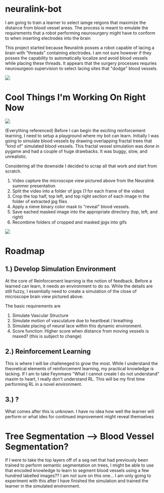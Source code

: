 # neuralink-bot
I am going to train a learner to select iamge reigons that maximize the distance from blood vessel areas. The process is meant to emulate the requirements that a robot performing neurosurgery might have to conform to when inserting electrodes into the brain

This project started because Neuralink posses a robot capable of lacing a brain with "threads" containing electrodes. I am not sure however if they posses the capability to automatically localize and avoid blood vessels while placing these threads. It appears that the surgery processes requries neurosurgeon supervision to select lacing sites that "dodge" blood vessels.

![](https://media.giphy.com/media/Jr5RD7ns1m2dRKa8go/giphy.gif)


# Cool Things I'm Working On Right Now


![](/Image_Segmentation/image_manipulation/segmented_images/recombined_gifs/top_segs.gif)


(Everything referenced)
Before I can begin the exciting reinforcement learning, I need to setup a 
playground where my bot can learn. Initially I was going to simulate blood vessels by drawing overlapping fractal trees that "kind of" simulated blood vessels. This fractal vessel simulation was done in pygame and had a couple of huge drawbacks. It was buggy, slow, and unrealistic.

Considering all the downside I decided to scrap all that work and start from scratch.

1. Video capture the microscope view pictured above from the Neuralink summer presentation
2. Split the video into a folder of jpgs (1 for each frame of the video)
3. Crop the top half, top left, and top right section of each image in the folder of extracted jpg files
4. Apply a nieve binary color mask to "reveal" blood vessels. 
5. Save eached masked image into the appropriate directory (top, left, and right)
6. Recombine folders of cropped and masked jpgs into gifs 


![](/Image_Segmentation/segmented_images/recombined_gifs/left_segs.gif)


# Roadmap
## 1.) Develop Simulation Environment
At the core of Reinforcement learning is the notion of feedback. Before a learned can learn, it needs an environment to do so. While the details are still fuzzy, I essentially need to create a simulation of the close of microscope brain view pictured above.

The basic requirements are
1. Simulate Vascular Structure
2. Simulate motion of vasculature due to heartbeat / breathing
3. Simulate placing of neural lace within this dynamic environment.
4. Score function: Higher score when distance from moving vessels is maxed? (this is subject to change) 

## 2.) Reinforcement Learning
This is where I will be challeneged to grow the most. While I understand the theoretical elements of reinforcement learning, my practical knowledge is lacking. If I am to take Feynmans "What I cannot create I do not understand" maxim to heart, I really don't understand RL. This will be my first time performing RL in a novel environment. 

## 3.) ?
What comes after this is unknown. I have no idea how well the learner will perform or what ides for continued improvement might reveal themselves

# Tree Segmentation --> Blood Vessel Segmentation?
If I were to take the top layers off of a seg net that had previously been trained to perform semantic segmentation on trees, I might be able to use that encoded knowledge to learn to segment blood vessels using a few hundred labelled images?? I am not sure on this one... I am only going to experiment with this after I have finished the simulation and trained the learner in the simulated environment. 
